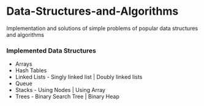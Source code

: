 # Data-Structures-and-Algorithms
Implementation and solutions of simple problems of popular data structures and algorithms

### Implemented Data Structures
- Arrays
- Hash Tables
- Linked Lists - Singly linked list | Doubly linked lists
- Queue
- Stacks - Using Nodes | Using Array
- Trees - Binary Search Tree | Binary Heap
